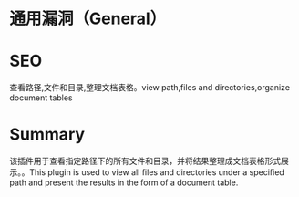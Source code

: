 # 通用漏洞（General）
# SEO
查看路径,文件和目录,整理文档表格。view path,files and directories,organize document tables
# Summary
该插件用于查看指定路径下的所有文件和目录，并将结果整理成文档表格形式展示。。This plugin is used to view all files and directories under a specified path and present the results in the form of a document table.
